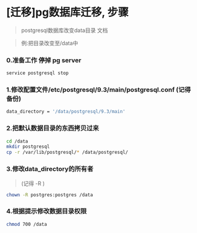 # [迁移]pg数据库迁移, 步骤

> postgresql数据库改变data目录 文档

> 例:把目录改变至/data中

### 0.准备工作 停掉 pg server

```sh
service postgresql stop 
```

### 1.修改配置文件/etc/postgresql/9.3/main/postgresql.conf (记得备份)

```sh
data_directory = '/data/postgresql/9.3/main'
```

### 2.把默认数据目录的东西拷贝过来
```sh
cd /data
mkdir postgresql
cp -r /var/lib/postgresql/* /data/postgresql/
```
### 3.修改data_directory的所有者
> (记得 -R )

```sh
chown -R postgres:postgres /data
```

### 4.根据提示修改数据目录权限

```sh
chmod 700 /data
```

